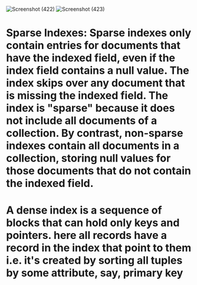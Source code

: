

![Screenshot (422)](https://user-images.githubusercontent.com/89120960/204855529-68ecabb8-a2a3-4617-8e33-99ceb13cbf37.png)
![Screenshot (423)](https://user-images.githubusercontent.com/89120960/204855644-0e4e6fd0-1cec-433e-9238-03241a25c0fc.png)
<h1>Sparse Indexes:
Sparse indexes only contain entries for documents that have the indexed field, even if the index field contains a null value. The index skips over any document that is missing the indexed field. The index is "sparse" because it does not include all documents of a collection. By contrast, non-sparse indexes contain all documents in a collection, storing null values for those documents that do not contain the indexed field.
</h1>
<h1>A dense index is a sequence of blocks that can hold only keys and pointers. here all records have a record in the index that point to them i.e. it's created by sorting all tuples by some attribute, say, primary key
</h1>

  
